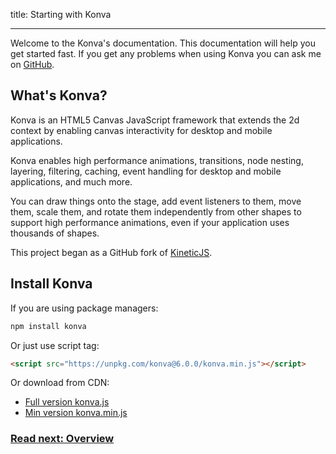 title: Starting with Konva

---

Welcome to the Konva's documentation. This documentation will help you get started fast.
If you get any problems when using Konva you can ask me on [GitHub](https://github.com/konvajs/konva/issues).

## What's Konva?

Konva is an HTML5 Canvas JavaScript framework that extends the 2d context
by enabling canvas interactivity for desktop and mobile applications.

Konva enables high performance animations, transitions, node nesting, layering, filtering,
caching, event handling for desktop and mobile applications, and much more.

You can draw things onto the stage, add event listeners to them, move them,
scale them, and rotate them independently from other shapes to support high performance
animations, even if your application uses thousands of shapes.

This project began as a GitHub fork of [KineticJS](https://github.com/ericdrowell/KineticJS).

## Install Konva

If you are using package managers:

```bash
npm install konva
```

Or just use script tag:

```html
<script src="https://unpkg.com/konva@6.0.0/konva.min.js"></script>
```

Or download from CDN:

* [Full version konva.js](https://unpkg.com/konva@6.0.0/konva.js)
* [Min version konva.min.js](https://unpkg.com/konva@6.0.0/konva.min.js)

### [Read next: Overview](/docs/overview.html)
